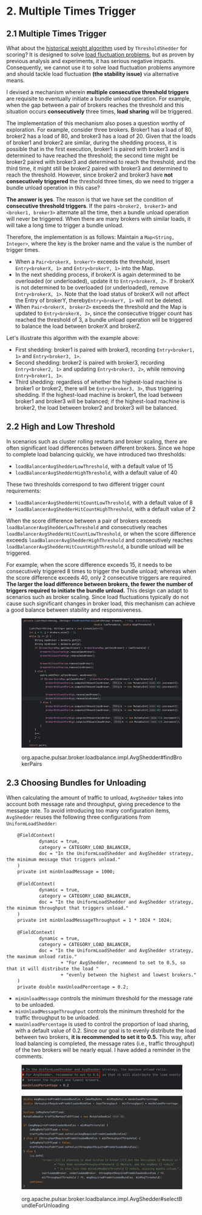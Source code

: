 # 2. Multiple Times Trigger

## 2.1 Multiple Times Trigger

What about the [historical weight algorithm](../chapter-2-load-balancing-algorithm-principles-and-analysis-load-shedding-strategy/1.-thresholdshedder.md#id-1.2-historical-weight-algorithm) used by `ThresholdShedder` for scoring? It is designed to solve [load fluctuation problems](../chapter-4-load-balancing-algorithm-experimental-verification/1.-uniformloadshedder-+-leastlongtermmessagerate.md#id-1.3-load-fluctuation), but as proven by previous analysis and experiments, it has serious negative impacts. Consequently, we cannot use it to solve load fluctuation problems anymore and should tackle load fluctuation **(the stability issue)** via alternative means.

I devised a mechanism wherein **multiple consecutive threshold triggers** are requisite to eventually initiate a bundle unload operation. For example, when the gap between a pair of brokers reaches the threshold and this situation occurs **consecutively** three times, **load sharing** will be triggered.

The implementation of this mechanism also poses a question worthy of exploration. For example, consider three brokers. Broker1 has a load of 80, broker2 has a load of 80, and broker3 has a load of 20. Given that the loads of broker1 and broker2 are similar, during the shedding process, it is possible that in the first execution, broker1 is paired with broker3 and is determined to have reached the threshold; the second time might be broker2 paired with broker3 and determined to reach the threshold; and the third time, it might still be broker2 paired with broker3 and determined to reach the threshold. However, since broker2 and broker3 have **not consecutively triggered** the threshold three times, do we need to trigger a bundle unload operation in this case?&#x20;

**The answer is yes**. The reason is that we have set the condition of **consecutive threshold triggers**. If the pairs `<broker2, broker3>` and `<broker1, broker3>` alternate all the time, then a bundle unload operation will never be triggered. When there are many brokers with similar loads, it will take a long time to trigger a bundle unload.

&#x20;

Therefore, the implementation is as follows: Maintain a `Map<String, Integer>`, where the key is the broker name and the value is the number of trigger times.

* When a `Pair<brokerX, brokerY>` exceeds the threshold, insert `Entry<brokerX, 1>` and `Entry<brokerY, 1>` into the Map.
* In the next shedding process, if brokerX is again determined to be overloaded (or underloaded), update it to `Entry<brokerX, 2>`. If brokerX is not determined to be overloaded (or underloaded), remove `Entry<brokerX, 1>`. Note that the load status of brokerX will not affect the Entry of brokerY, thereby`Entry<brokerY, 1>` will not be deleted.
* When `Pair<brokerX, brokerZ>` exceeds the threshold and the Map is updated to `Entry<brokerX, 3>`, since the consecutive trigger count has reached the threshold of 3, a bundle unload operation will be triggered to balance the load between brokerX and brokerZ.

&#x20;

Let's illustrate this algorithm with the example above:

* First shedding: broker1 is paired with broker3, recording `Entry<broker1, 1>` and `Entry<broker3, 1>`.
* Second shedding: broker2 is paired with broker3, recording `Entry<broker2, 1>` and updating `Entry<broker3, 2>`, while removing `Entry<broker1, 1>`.
* Third shedding: regardless of whether the highest-load machine is broker1 or broker2, there will be `Entry<broker3, 3>`, thus triggering shedding. If the highest-load machine is broker1, the load between broker1 and broker3 will be balanced; if the highest-load machine is broker2, the load between broker2 and broker3 will be balanced.

&#x20;

## 2.2 High and Low Threshold

In scenarios such as cluster rolling restarts and broker scaling, there are often significant load differences between different brokers. Since we hope to complete load balancing quickly, we have introduced two thresholds:

* `loadBalancerAvgShedderLowThreshold`, with a default value of 15
* `loadBalancerAvgShedderHighThreshold`, with a default value of 40

&#x20;

These two thresholds correspond to two different trigger count requirements:

* `loadBalancerAvgShedderHitCountLowThreshold`, with a default value of 8
* `loadBalancerAvgShedderHitCountHighThreshold`, with a default value of 2

&#x20;

When the score difference between a pair of brokers exceeds `loadBalancerAvgShedderLowThreshold` and consecutively reaches `loadBalancerAvgShedderHitCountLowThreshold`, or when the score difference exceeds `loadBalancerAvgShedderHighThreshold` and consecutively reaches `loadBalancerAvgShedderHitCountHighThreshold`, a bundle unload will be triggered.

For example, when the score difference exceeds 15, it needs to be consecutively triggered 8 times to trigger the bundle unload; whereas when the score difference exceeds 40, only 2 consecutive triggers are required. **The larger the load difference between brokers, the fewer the number of triggers required to initiate the bundle unload.** This design can adapt to scenarios such as broker scaling. Since load fluctuations typically do not cause such significant changes in broker load, this mechanism can achieve a good balance between stability and responsiveness.

<figure><img src="../.gitbook/assets/image (3).png" alt=""><figcaption><p>org.apache.pulsar.broker.loadbalance.impl.AvgShedder#findBrokerPairs</p></figcaption></figure>



## 2.3 Choosing Bundles for Unloading

When calculating the amount of traffic to unload, `AvgShedder` takes into account both message rate and throughput, giving precedence to the message rate. To avoid introducing too many configuration items, `AvgShedder` reuses the following three configurations from `UniformLoadShedder`:

```
    @FieldContext(
            dynamic = true,
            category = CATEGORY_LOAD_BALANCER,
            doc = "In the UniformLoadShedder and AvgShedder strategy, the minimum message that triggers unload."
    )
    private int minUnloadMessage = 1000;

    @FieldContext(
            dynamic = true,
            category = CATEGORY_LOAD_BALANCER,
            doc = "In the UniformLoadShedder and AvgShedder strategy, the minimum throughput that triggers unload."
    )
    private int minUnloadMessageThroughput = 1 * 1024 * 1024;

    @FieldContext(
            dynamic = true,
            category = CATEGORY_LOAD_BALANCER,
            doc = "In the UniformLoadShedder and AvgShedder strategy, the maximum unload ratio."
                    + "For AvgShedder, recommend to set to 0.5, so that it will distribute the load "
                    + "evenly between the highest and lowest brokers."
    )
    private double maxUnloadPercentage = 0.2;
```

* `minUnloadMessage` controls the minimum threshold for the message rate to be unloaded.
* `minUnloadMessageThroughput` controls the minimum threshold for the traffic throughput to be unloaded.
* `maxUnloadPercentage` is used to control the proportion of load sharing, with a default value of 0.2. Since our goal is to evenly distribute the load between two brokers, **it is recommended to set it to 0.5.** This way, after load balancing is completed, the message rates (i.e., traffic throughput) of the two brokers will be nearly equal. I have added a reminder in the comments.

<figure><img src="../.gitbook/assets/image (2) (1).png" alt=""><figcaption></figcaption></figure>

<figure><img src="../.gitbook/assets/image (3) (1).png" alt=""><figcaption><p>org.apache.pulsar.broker.loadbalance.impl.AvgShedder#selectBundleForUnloading</p></figcaption></figure>



